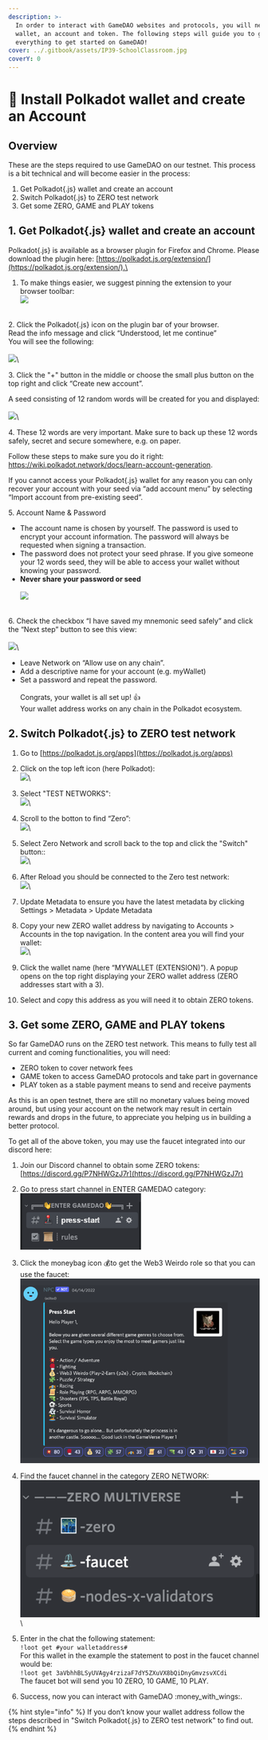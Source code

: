 ```yaml
---
description: >-
  In order to interact with GameDAO websites and protocols, you will need a
  wallet, an account and token. The following steps will guide you to get
  everything to get started on GameDAO!
cover: ../.gitbook/assets/IP39-SchoolClassroom.jpg
coverY: 0
---
```


# 💌 Install Polkadot wallet and create an Account

## Overview

These are the steps required to use GameDAO on our testnet. This process is a bit technical and will become easier in the process:

1. Get Polkadot{.js} wallet and create an account
2. Switch Polkadot{.js} to ZERO test network
3. Get some ZERO, GAME and PLAY tokens

## 1. Get Polkadot{.js} wallet and create an account

Polkadot{.js} is available as a browser plugin for Firefox and Chrome. Please download the plugin here: [https://polkadot.js.org/extension/](https://polkadot.js.org/extension/).\


1. To make things easier, we suggest pinning the extension to your browser toolbar:\
   ![](https://user-images.githubusercontent.com/91988132/145686170-9a7e0b7a-e8d6-41a9-a185-9e80efc45b14.png)

\
2\. Click the Polkadot{.js} icon on the plugin bar of your browser.\
Read the info message and click “Understood, let me continue”\
You will see the following:\
\
![](https://user-images.githubusercontent.com/91988132/145686694-fac91194-3539-4682-aaa5-c7d20228267b.png)\


3\. Click the "+" button in the middle or choose the small plus button on the top right and click “Create new account”.

A seed consisting of 12 random words will be created for you and displayed:\
\
![](https://user-images.githubusercontent.com/91988132/145686182-a7d1f5ab-ac8b-4f50-b083-51f55800c7ce.png)\


4\. These 12 words are very important. Make sure to back up these 12 words safely, secret and secure somewhere, e.g. on paper.

Follow these steps to make sure you do it right: https://wiki.polkadot.network/docs/learn-account-generation.

If you cannot access your Polkadot{.js} wallet for any reason you can only recover your account with your seed via “add account menu” by selecting “Import account from pre-existing seed”.



5\. Account Name & Password

* The account name is chosen by yourself. The password is used to encrypt your account information. The password will always be requested when signing a transaction.
* The password does not protect your seed phrase. If you give someone your 12 words seed, they will be able to access your wallet without knowing your password.
* **Never share your password or seed**\
  \
  ![](https://user-images.githubusercontent.com/91988132/145686255-1a72e0bc-91e3-4d52-8bc8-a40aa5fa5224.png)

\
6\. Check the checkbox “I have saved my mnemonic seed safely” and click the “Next step” button to see this view:\
\
![](https://user-images.githubusercontent.com/91988132/145686301-32a0eb2c-82e0-46c5-b320-4298f7209854.png)\


* Leave Network on “Allow use on any chain”.
* Add a descriptive name for your account (e.g. myWallet)
* Set a password and repeat the password.\
  \
  Congrats, your wallet is all set up! :+1:\
  Your wallet address works on any chain in the Polkadot ecosystem.

## 2. Switch Polkadot{.js} to ZERO test network

1. Go to [https://polkadot.js.org/apps](https://polkadot.js.org/apps)
2. Click on the top left icon (here Polkadot):\
   ![](https://user-images.githubusercontent.com/91988132/145686893-749b9c8d-1cd1-4c44-bc01-a06fbd5064aa.png)\

3. Select "TEST NETWORKS":\
   ![](https://user-images.githubusercontent.com/91988132/145686934-17cb4c7f-f7de-43d7-b08b-f0aa5a7f57d2.png)\

4. Scroll to the botton to find “Zero”:\
   ![](https://user-images.githubusercontent.com/91988132/145686952-74e7c581-c68d-446d-98ae-cee7cda5cc67.png)\

5. Select Zero Network and scroll back to the top and click the "Switch" button::\
   ![](https://user-images.githubusercontent.com/91988132/145687185-dcc98218-cb28-453d-841f-3c0334e2efc1.png)\

6. After Reload you should be connected to the Zero test network:\
   ![](https://user-images.githubusercontent.com/91988132/145687202-d8848349-3f64-4783-a34d-8d107c428ae7.png)\

7. Update Metadata to ensure you have the latest metadata by clicking Settings > Metadata > Update Metadata
8. Copy your new ZERO wallet address by navigating to Accounts > Accounts in the top navigation. In the content area you will find your wallet:\
   ![](https://user-images.githubusercontent.com/91988132/145687591-922d1745-8b5b-49b6-af1b-1e775e64dd1d.png)\

9. Click the wallet name (here “MYWALLET (EXTENSION)”). A popup opens on the top right displaying your ZERO wallet address (ZERO addresses start with a 3).
10. Select and copy this address as you will need it to obtain ZERO tokens.

## 3. Get some ZERO, GAME and PLAY tokens

So far GameDAO runs on the ZERO test network. This means to fully test all current and coming functionalities, you will need:

* ZERO token to cover network fees
* GAME token to access GameDAO protocols and take part in governance
* PLAY token as a stable payment means to send and receive payments

As this is an open testnet, there are still no monetary values being moved around, but using your account on the network may result in certain rewards and drops in the future, to appreciate you helping us in building a better protocol.

To get all of the above token, you may use the faucet integrated into our discord here:&#x20;

1. Join our Discord channel to obtain some ZERO tokens: [https://discord.gg/P7NHWGzJ7r](https://discord.gg/P7NHWGzJ7r)
2. Go to press start channel in ENTER GAMEDAO category: \
   ![](../.gitbook/assets/image.png)
3. Click the moneybag icon :moneybag:to get the Web3 Weirdo role so that you can use the faucet:![](<../.gitbook/assets/image (5).png>)
4. Find the faucet channel in the category ZERO NETWORK:\
   ![](<../.gitbook/assets/image (3) (1) (1).png>)\

5. Enter in the chat the following statement:\
   `!loot get #your walletaddress#`\
   For this wallet in the example the statement to post in the faucet channel would be:\
   `!loot get 3aVbhhBLSyUVAgy4rzizaF7dY5ZXuVX8bQiDnyGmvzsvXCdi`\
   The faucet bot will send you 10 ZERO, 10 GAME, 10 PLAY.
6. Success, now you can interact with GameDAO :money\_with\_wings:.

{% hint style="info" %}
If you don’t know your wallet address follow the steps described in "Switch Polkadot{.js} to ZERO test network" to find out.
{% endhint %}
